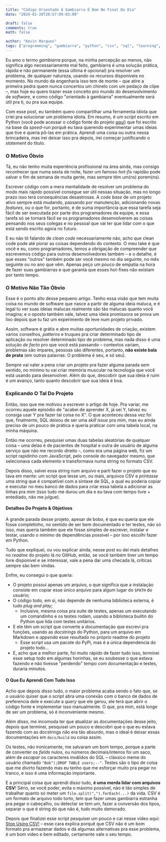 ```yaml
---
title: "Código Orientado À Gambiarra É Bom No Final Do Dia"
date: "2024-01-28T20:57:09-03:00"

draft: false
comments: true
math: false

author: "Kevin Marques"
tags: ["programming", "gambiarra", "python", "csv", "sql", "learning", "script", "project"]
---
```


Eu amo o termo *gambiarra* porque, na minha percepção ao menos, não significa algo necessariamente mal feito, gambiarra é uma solução prática, rápida e não permanente (essa última é opcional) pra resolver um problema, de qualquer natureza, usando os recursos disponíveis no momento. No mundo da engenharia isso tem de monte – que atire a primeira pedra quem nunca concertou um chinelo com um pedaço de clipe –, mas hoje eu quero trazer esse conceito pro mundo do desenvolvimento de *software*, e como código "orientado à gambiarra" eventualmente será útil pra ti, ou pra sua equipe.

Com esse post, eu também quero compartilhar uma ferramenta idiota que criei pra solucionar um problema idiota. Em resumo, é um *script* escrito em Python (você pode acessar o código fonte do projeto [aqui](https://github.com/kevinmarquesp/csv_to_sql)) que foi escrito na base da *speed-run* porquê eu tava querendo experimentar umas ideias que tive e queria pô-las em prática. Aprendi uma coisa ou outra nessa brincadeira, mas irei deixar isso pra depois, irei começar justificando o *statement* do título.
### O Motivo Óbvio
Tá, eu não tenho muita experiência profissional na área ainda, mas consigo reconhecer que numa sexta de noite, fazer um famoso *hot-fix* rapidão pode salvar o fim de semana de muita gente, mas sempre têm um(ns) porem(ns).

Escrever código com a mera mentalidade de resolver um problema do modo mais rápido possível consegue ser útil nessas situação, mas no longo prazo isso terá consequências desastrosas. A *code base* de um projeto ativo sempre está mudando, passando por manutenção, adicionando novas *features*, ou o que for, portanto, é de suma importância que essa tarefa seja fácil de ser executada por parte dos programadores da equipe, e essa tarefa só se tornará fácil se os programadores desenvolverem as coisas pensando nos seus colegas e no pessoal que vai ter que lidar com o que está sendo escrito agora no futuro.

E eu não tô falando de *clean code* necessariamente não, acho que clean code pode até piorar as coisas dependendo do contexto. O meu take é que você e eu, como programadores, temos a obrigação de compreender que escrevemos código para outros desenvolvedores também – e o detalhe, é que esses "outros" também pode ser você mesmo no dia seguinte, no mês seguinte ou no ano que vêm. Apenas peço um pouco de empatia na hora de fazer suas gambiarras e que garanta que esses hot-fixes não existam por tanto tempo.
### O Motivo Não Tão Óbvio
Esse é o ponto alto desse pequeno artigo. Tenho essa visão que tem muita coisa no mundo de software que nasce a partir de alguma ideia maluca, e é legal tu ver suas ideias malucas realmente são tão malucas quanto você imagina; e o oposto também vale, talvez uma ideia promissora se prova um lixo depois que tu faz um experimento de leve num projeto privado.

Assim, software é grátis e abre muitas oportunidades de criação, existem varios conselhos, *patterns* e truques pra criar determinado tipo de aplicação ou resolver determinado tipo de problema, mas nada disso é uma solução *de facto* pro que você está passando – contextos variam, problemas são ímpares, pessoas são diferentes, portanto, **não existe bala de prata** (em outras palavras: O problema é seu, e só seu).

Sempre vai valer a pena criar um projeto pra fazer alguma parada sem sentido, no mínimo tu vai criar memória muscular na tecnologia que você está usando para desenvolver. Além do que, descobrir que sua ideia é ruim é um avanço, tanto quanto descobrir que sua ideia é boa.
### Explicando O Tal Do Projeto
Então, isso que me motivou a escrever o artigo de hoje. Pra variar, me ocorreu aquele episódio de "acabei de aprender X, já sei Y, talvez eu consiga usar Y pra fazer tal coisa no X". O que aconteceu dessa vez foi que, finalmente, SQL deixou de ser uma *skill issue* pra mim, mas eu ainda preciso de um pouco de prática e queria praticar com uma tabela local, na minha máquina.

Então me ocorreu, pesquisei umas duas tabelas aleatórias de qualquer coisa – uma delas é de pacientes de hospital e outra de usuário de alguma serviço que não me recordo direito –, como era uma página web, fiz um script rapidinho com JavaScript, pelo console do navegador mesmo, que selecionava cada elemento e transformava numa string no formato CSV.

Depois disso, salvei essa string num arquivo e parti fazer o projeto que eu tava em mente: um script que lesse um, ou mais, arquivos CSV e *printasse* uma string que é compatível com a sintaxe de SQL, a qual eu poderia copiar e executar no meu banco de dados para criar essa tabela a adicionar as linhas pra mim (isso tudo me durou um dia e eu tava com tempo livre + entediado, não me julgue).
#### Detalhes Do Projeto & Objetivos
A grande parada desse projeto, apesar de bobo, é que eu queria que ele fosse completinho, no sentido de ser bem documentado e ter testes, não só isso, mas queria também que ele fosse simples de escrever, instalar e testar, usando o mínimo de dependências possível – por isso escolhi fazer em Python.

Tudo que expliquei, ou vou explicar ainda, nesse post eu dei mais detalhes no *readme* do projeto lá no GitHub, então, se você também tiver um tempo livre disponível e se interessar, vale a pena dar uma checada lá, críticas sempre são bem vindas.

Enfim, eu consegui o que queria:
+ O projeto possuí apenas um arquivo, o que significa que a instalação consiste em copiar esse único arquivo para algum lugar do `$PATH` do usuário;
+ O código todo, em si, não depende de nenhuma biblioteca externa, é tudo *plug and play*;
	+ Inclusive, mesma coisa pra suite de testes, apenas um executando um comandinho e os testes rodam, usando a biblioteca *builtin* do Python que lida com testes unitários.
+ E ele têm um script que converte a documentação que escrevi pra funções, usando as *docstrings* do Python, para um arquivo em Markdown e *appenda* esse resultado no próprio readme do projeto
	+ Esse script usa um pacote do PyPi, mas é a única dependencia do projeto todo…
+ E, acho que a melhor parte, foi muito rápido de fazer tudo isso, terminei esse setup todo em algumas horinhas, se eu soubesse o que estava fazendo e não tivesse "perdendo" tempo com documentação e testes, duraria minutos.
#### O Que Eu Aprendi Com Tudo Isso
Acho que depois disso tudo, o maior problema acaba sendo o fato que, se o usuário quiser que o script abra uma conexão com o banco de dados de preferencia dele e execute a *query* que ele gerou, ele terá que abrir o código fonte e implementar isso manualmente. O que, pra mim, está longe de ser um problema, só é inconveniente mesmo.

Além disso, me incomoda ter que atualizar as documentações desse jeito, depois que terminei, pesquisei um pouco e descobri que o que eu estava fazendo com as docstrings não era tão absurdo, mas o ideal é deixar essas documentações em `docs/build` ou coisa assim.

Os testes, não ironicamente, me salvaram um bom tempo, porque a parte de converter os *fields* nulos, ou números decimais/inteiros foi um saco, além de *escapar* os caracteres inválidos do SQL – clássico meme do usuário chamado `"Bob");DROP TABLE users;--"`. Testes são o tipo de coisa que me divirto fazendo mas eu tenho que me esforçar muito pra pegar no tranco, e isso é uma informação importante.

E a principal coisa que aprendi disso tudo, **é uma merda lidar com arquivos CSV**! Sério, se você poder, evita o máximo possível, não é tão simples de trabalhar quanto só meter um `file.split(",").forEach(...)` da vida. CSV é um formato de arquivo todo torto, tem que fazer umas gambiarra estranha pra pegar o cabeçalho, ou detectar se tem um, fazer a conversão dos tipos, separar o que é string do que não é, tudo muito demorado.

Depois que finalizei esse script pesquisei um pouco e caí nesse vídeo aqui: [Stop Using CSV!](https://www.youtube.com/watch?v=mGUlW6YgHjE) – esse cara explica porquê que CSV não é um bom formato pra armazenar dados e dá algumas alternativas pra esse problema, é um bom vídeo e bem editado, certamente vale o seu tempo.
